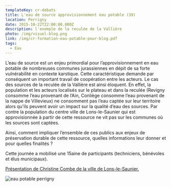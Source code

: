 ```yaml
---
templateKey: cr-debats
title: L'eau de source approvisionnement eau potable (39)
location: Perrigny
date: 2015-10-22T22:00:00.000Z
description: l'exemple de la reculée de la Vallière
photo: /img/visuel-blog.png
link: /img/cr-formation-eau-potable-pour-blog.pdf
tags:
  - Eau
---
```

L’eau de source est un enjeu primordial pour l’approvisionnement en eau potable de nombreuses communes jurassiennes en dépit de sa forte vulnérabilité en contexte karstique. Cette caractéristique demande par conséquent un important travail de coopération entre les acteurs. Le cas des sources de la reculée de la Vallière est ainsi éloquent. En effet, la population et les acteurs localisés sur le plateau et dans la reculée (Revigny consomme l’eau provenant de l’Ain, Conliège consomme l’eau provenant de la nappe de Villevieux) ne consomment pas l’eau captée sur leur territoire alors qu'ils peuvent avoir un impact sur la qualité d’eau des sources. Par contre la population du centre ville de Lons-le-Saunier qui est approvisionnée à partir de cette ressource ne vit pas sur les communes où les sources sont captées.

Ainsi, comment impliquer l’ensemble de ces publics aux enjeux de préservation durable de cette ressource, quelles informations leur donner et pour quelles finalités ?

Cette journée a mobilisé une 15aine de participants (techniciens, bénévoles et élus municipaux).

[Présentation de Christine Combe de la ville de Lons-le-Saunier.](/img/2015-10-23-diaporama.pdf)

![eau potable perrigny](/img/23102015119.jpg?nf_resize=fit&w=400#img-center "eau potable perrigny")